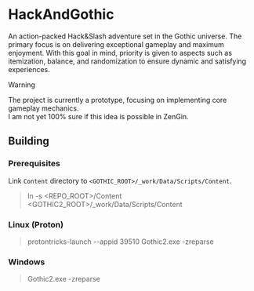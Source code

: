 # HackAndGothic
An action-packed Hack&Slash adventure set in the Gothic universe.
The primary focus is on delivering exceptional gameplay and maximum enjoyment.
With this goal in mind, priority is given to aspects such as itemization, balance, and randomization to ensure dynamic and satisfying experiences.

> [!WARNING]
> The project is currently a prototype, focusing on implementing core gameplay mechanics.  
> I am not yet 100% sure if this idea is possible in ZenGin.

## Building
### Prerequisites
Link `Content` directory to `<GOTHIC_ROOT>/_work/Data/Scripts/Content`.
> ln -s <REPO_ROOT>/Content <GOTHIC2_ROOT>/_work/Data/Scripts/Content

### Linux (Proton)
> protontricks-launch --appid 39510 Gothic2.exe -zreparse

### Windows
> Gothic2.exe -zreparse
